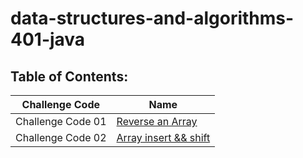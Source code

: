 # data-structures-and-algorithms-401-java

## Table of Contents:


| Challenge Code         | Name                                                         |
| -----------            | -----------                                                  |
| Challenge Code 01      | [Reverse an Array](array-reverse/README.md)                  |
| Challenge Code 02      | [Array insert && shift](array-insert-shift/README.md)        |

